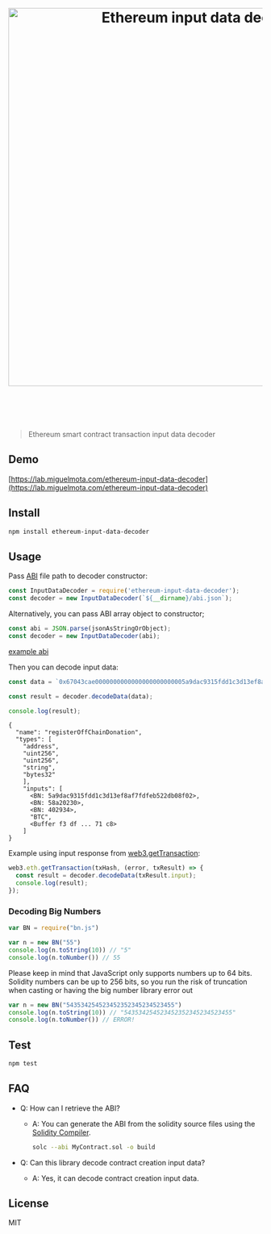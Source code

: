 <h1 align="center">
  <br />
  <img src="https://user-images.githubusercontent.com/168240/39537094-61c30484-4ded-11e8-8c93-410ba0510cf4.png" alt="Ethereum input data decoder" width="750" />
  <br />
  <br />
  <br />
</h1>

> Ethereum smart contract transaction input data decoder

## Demo

[https://lab.miguelmota.com/ethereum-input-data-decoder](https://lab.miguelmota.com/ethereum-input-data-decoder)

## Install

```bash
npm install ethereum-input-data-decoder
```

## Usage

Pass [ABI](https://github.com/ethereum/wiki/wiki/Ethereum-Contract-ABI) file path to decoder constructor:

```javascript
const InputDataDecoder = require('ethereum-input-data-decoder');
const decoder = new InputDataDecoder(`${__dirname}/abi.json`);
```

Alternatively, you can pass ABI array object to constructor;

```javascript
const abi = JSON.parse(jsonAsStringOrObject);
const decoder = new InputDataDecoder(abi);
```

[example abi](./test/abi.json)

Then you can decode input data:

```javascript
const data = `0x67043cae0000000000000000000000005a9dac9315fdd1c3d13ef8af7fdfeb522db08f020000000000000000000000000000000000000000000000000000000058a20230000000000000000000000000000000000000000000000000000000000040293400000000000000000000000000000000000000000000000000000000000000a0f3df64775a2dfb6bc9e09dced96d0816ff5055bf95da13ce5b6c3f53b97071c800000000000000000000000000000000000000000000000000000000000000034254430000000000000000000000000000000000000000000000000000000000`;

const result = decoder.decodeData(data);

console.log(result);
```

```text
{
  "name": "registerOffChainDonation",
  "types": [
    "address",
    "uint256",
    "uint256",
    "string",
    "bytes32"
    ],
    "inputs": [
      <BN: 5a9dac9315fdd1c3d13ef8af7fdfeb522db08f02>,
      <BN: 58a20230>,
      <BN: 402934>,
      "BTC",
      <Buffer f3 df ... 71 c8>
    ]
}
```

Example using input response from [web3.getTransaction](https://github.com/ethereum/wiki/wiki/JavaScript-API#web3ethgettransaction):

```javascript
web3.eth.getTransaction(txHash, (error, txResult) => {
  const result = decoder.decodeData(txResult.input);
  console.log(result);
});
```

### Decoding Big Numbers

```javascript
var BN = require("bn.js")

var n = new BN("55")
console.log(n.toString(10)) // "5"
console.log(n.toNumber()) // 55
```

Please keep in mind that JavaScript only supports numbers up to 64 bits. Solidity numbers can be up to 256 bits, so you run the risk of truncation when casting or having the big number library error out

```javascript
var n = new BN("543534254523452352345234523455")
console.log(n.toString(10)) // "543534254523452352345234523455"
console.log(n.toNumber()) // ERROR!
```

## Test

```bash
npm test
```

## FAQ

- Q: How can I retrieve the ABI?

  - A: You can generate the ABI from the solidity source files using the [Solidity Compiler](http://solidity.readthedocs.io/en/develop/installing-solidity.html).

    ```bash
    solc --abi MyContract.sol -o build
    ```

- Q: Can this library decode contract creation input data?

  - A: Yes, it can decode contract creation input data.

## License

MIT
